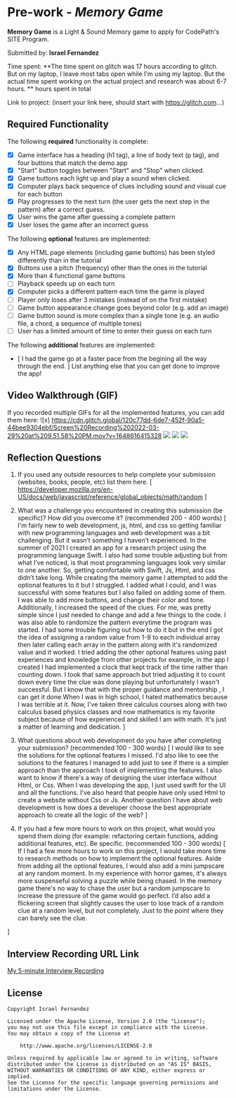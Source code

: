 # Pre-work - _Memory Game_

**Memory Game** is a Light & Sound Memory game to apply for CodePath's SITE Program.

Submitted by: **Israel Fernandez**

Time spent: **The time spent on glitch was 17 hours according to glitch.
But on my laptop, I leave most tabs open while I'm using my laptop. But the actual time
spent working on the actual project and research was about 6-7 hours. ** hours spent in total

Link to project: (insert your link here, should start with https://glitch.com...)

## Required Functionality

The following **required** functionality is complete:

- [x] Game interface has a heading (h1 tag), a line of body text (p tag), and four buttons that match the demo app
- [x] "Start" button toggles between "Start" and "Stop" when clicked.
- [x] Game buttons each light up and play a sound when clicked.
- [x] Computer plays back sequence of clues including sound and visual cue for each button
- [x] Play progresses to the next turn (the user gets the next step in the pattern) after a correct guess.
- [x] User wins the game after guessing a complete pattern
- [x] User loses the game after an incorrect guess

The following **optional** features are implemented:

- [x] Any HTML page elements (including game buttons) has been styled differently than in the tutorial
- [x] Buttons use a pitch (frequency) other than the ones in the tutorial
- [x] More than 4 functional game buttons
- [ ] Playback speeds up on each turn
- [x] Computer picks a different pattern each time the game is played
- [ ] Player only loses after 3 mistakes (instead of on the first mistake)
- [ ] Game button appearance change goes beyond color (e.g. add an image)
- [ ] Game button sound is more complex than a single tone (e.g. an audio file, a chord, a sequence of multiple tones)
- [ ] User has a limited amount of time to enter their guess on each turn

The following **additional** features are implemented:

- [
  I had the game go at a faster pace from the begining all the way through the end.
  ]
  List anything else that you can get done to improve the app!

## Video Walkthrough (GIF)

If you recorded multiple GIFs for all the implemented features, you can add them here:
![x] https://cdn.glitch.global/120c77dd-6de7-452f-90a5-44bee9304ebf/Screen%20Recording%202022-03-29%20at%209.51.58%20PM.mov?v=1648616415328
![](gif2-link-here)
![](gif3-link-here)
![](gif4-link-here)

## Reflection Questions

1. If you used any outside resources to help complete your submission (websites, books, people, etc) list them here.
   [
   https://developer.mozilla.org/en-US/docs/web/javascript/reference/global_objects/math/random
   ]

2. What was a challenge you encountered in creating this submission (be specific)? How did you overcome it? (recommended 200 - 400 words)
   [
   I'm fairly new to web development, js, html, and css so getting familiar with new programming languages and web development was a bit challenging. But it wasn’t something I haven’t experienced.
   In the summer of 2021 I created an app for a research project using the programming language Swift. I also had some trouble adjusting but from what I’ve noticed, is that most programming languages
   look very similar to one another. So, getting comfortable with Swift, Js, Html, and css didn’t take long. While creating the memory game I attempted to
   add the optional features to it but I struggled. I added what I could, and I was successful with some features but I also failed on adding some of them. I was able to add more buttons,
   and change their color and tone. Additionally, I increased the speed of the clues. For me, was pretty simple since I just needed to change and add a few things to the code. I was also able
   to randomize the pattern everytime the program was started. I had some trouble figuring out how to do it but in the end I got the idea of assigning a random value from 1-8 to each individual
   array then later calling each array in the pattern along with it's randomized value and it worked. I tried adding the other optional features using past experiences and knowledge from other
   projects for example, in the app I created I had implemented a clock that kept track of the time rather than counting down. I took that same approach but tried adjusting it to count down every time
   the clue was done playing but unfortunately I wasn't successful. But I know that with the proper guidance and mentorship , I can get it done.When I was in high school,
   I hated mathematics because I was terrible at it. Now, I've taken three calculus courses along with two calculus based physics classes and now mathematics is my favorite subject because of how experienced and
   skilled I am with math. It's just a matter of learning and dedication.
   ]

3. What questions about web development do you have after completing your submission? (recommended 100 - 300 words)
   [
   I would like to see the solutions for the optional features I missed. I'd also like to see the solutions to the features I managed to add just to see
   if there is a simpler approach than the approach I took of implementing the features. I also want to know if there's a way of designing the user interface without Html, or Css.
   When I was developing the app, I just used swift for the UI and all the functions. I've also heard that people have only used Html to create a website without Css or Js.
   Another question I have about web development is how does a developer choose the best appropriate approach to create all the logic of the web?
   ]

4. If you had a few more hours to work on this project, what would you spend them doing (for example: refactoring certain functions, adding additional features, etc). Be specific. (recommended 100 - 300 words)
   [
   If I had a few more hours to work on this project, I would take more time to research methods on how to implement the optional features. Aside from adding all the optional features,
   I would also add a mini jumpscare at any random moment. In my experience with horror games, it's always more suspenseful solving a puzzle while being chased. In the memory game there's
   no way to chase the user but a random jumpscare to increase the pressure of the game would go perfect. I’d also add a flickering screen that slightly causes the user to lose track of a random clue at a random level,
   but not completely. Just to the point where they can barely see the clue.

]

## Interview Recording URL Link

[My 5-minute Interview Recording](your-link-here)

## License

    Copyright Israel Fernandez

    Licensed under the Apache License, Version 2.0 (the "License");
    you may not use this file except in compliance with the License.
    You may obtain a copy of the License at

        http://www.apache.org/licenses/LICENSE-2.0

    Unless required by applicable law or agreed to in writing, software
    distributed under the License is distributed on an "AS IS" BASIS,
    WITHOUT WARRANTIES OR CONDITIONS OF ANY KIND, either express or implied.
    See the License for the specific language governing permissions and
    limitations under the License.
